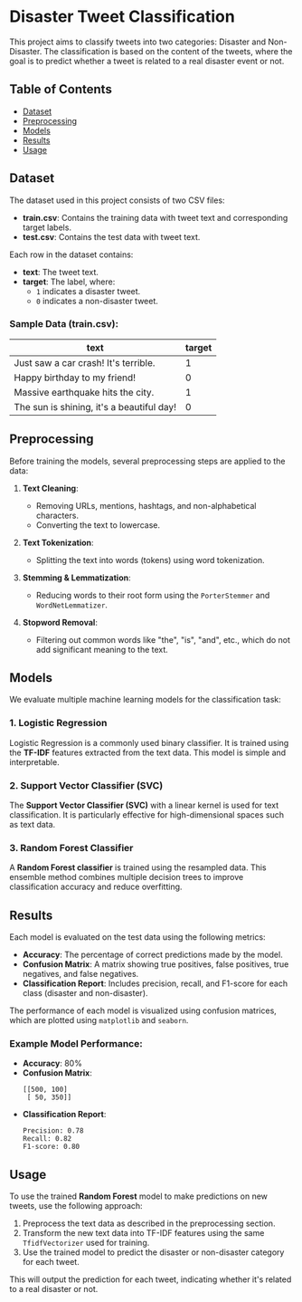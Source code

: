 # Disaster Tweet Classification

This project aims to classify tweets into two categories: Disaster and Non-Disaster. The classification is based on the content of the tweets, where the goal is to predict whether a tweet is related to a real disaster event or not.

## Table of Contents

- [Dataset](#dataset)
- [Preprocessing](#preprocessing)
- [Models](#models)
- [Results](#results)
- [Usage](#usage)

## Dataset

The dataset used in this project consists of two CSV files:

- **train.csv**: Contains the training data with tweet text and corresponding target labels.
- **test.csv**: Contains the test data with tweet text.

Each row in the dataset contains:

- **text**: The tweet text.
- **target**: The label, where:
  - `1` indicates a disaster tweet.
  - `0` indicates a non-disaster tweet.

### Sample Data (train.csv):

| text                                         | target |
|----------------------------------------------|--------|
| Just saw a car crash! It's terrible.         | 1      |
| Happy birthday to my friend!                | 0      |
| Massive earthquake hits the city.            | 1      |
| The sun is shining, it's a beautiful day!    | 0      |

## Preprocessing

Before training the models, several preprocessing steps are applied to the data:

1. **Text Cleaning**:
   - Removing URLs, mentions, hashtags, and non-alphabetical characters.
   - Converting the text to lowercase.
   
2. **Text Tokenization**:
   - Splitting the text into words (tokens) using word tokenization.

3. **Stemming & Lemmatization**:
   - Reducing words to their root form using the `PorterStemmer` and `WordNetLemmatizer`.

4. **Stopword Removal**:
   - Filtering out common words like "the", "is", "and", etc., which do not add significant meaning to the text.

## Models

We evaluate multiple machine learning models for the classification task:

### 1. Logistic Regression
Logistic Regression is a commonly used binary classifier. It is trained using the **TF-IDF** features extracted from the text data. This model is simple and interpretable.

### 2. Support Vector Classifier (SVC)
The **Support Vector Classifier (SVC)** with a linear kernel is used for text classification. It is particularly effective for high-dimensional spaces such as text data.

### 3. Random Forest Classifier
A **Random Forest classifier** is trained using the resampled data. This ensemble method combines multiple decision trees to improve classification accuracy and reduce overfitting.

## Results

Each model is evaluated on the test data using the following metrics:

- **Accuracy**: The percentage of correct predictions made by the model.
- **Confusion Matrix**: A matrix showing true positives, false positives, true negatives, and false negatives.
- **Classification Report**: Includes precision, recall, and F1-score for each class (disaster and non-disaster).

The performance of each model is visualized using confusion matrices, which are plotted using `matplotlib` and `seaborn`.

### Example Model Performance:
- **Accuracy**: 80%
- **Confusion Matrix**:
    ```
    [[500, 100]
     [ 50, 350]]
    ```
- **Classification Report**:
    ```
    Precision: 0.78
    Recall: 0.82
    F1-score: 0.80
    ```

## Usage

To use the trained **Random Forest** model to make predictions on new tweets, use the following approach:

1. Preprocess the text data as described in the preprocessing section.
2. Transform the new text data into TF-IDF features using the same `TfidfVectorizer` used for training.
3. Use the trained model to predict the disaster or non-disaster category for each tweet.

This will output the prediction for each tweet, indicating whether it's related to a real disaster or not.

